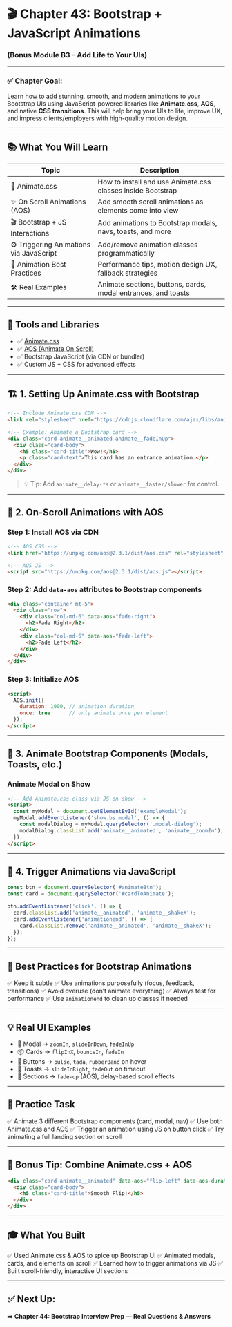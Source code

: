 
# 🎬 Chapter 43: **Bootstrap + JavaScript Animations**

### (Bonus Module B3 – Add Life to Your UIs)

---

### ✅ Chapter Goal:

Learn how to add stunning, smooth, and modern animations to your Bootstrap UIs using JavaScript-powered libraries like **Animate.css**, **AOS**, and native **CSS transitions**. This will help bring your UIs to life, improve UX, and impress clients/employers with high-quality motion design.

---

## 📚 What You Will Learn

| Topic                                   | Description                                                   |
| --------------------------------------- | ------------------------------------------------------------- |
| 🎨 Animate.css                          | How to install and use Animate.css classes inside Bootstrap   |
| ✨ On Scroll Animations (AOS)            | Add smooth scroll animations as elements come into view       |
| 🎬 Bootstrap + JS Interactions          | Add animations to Bootstrap modals, navs, toasts, and more    |
| ⚙️ Triggering Animations via JavaScript | Add/remove animation classes programmatically                 |
| 🧠 Animation Best Practices             | Performance tips, motion design UX, fallback strategies       |
| 🛠️ Real Examples                       | Animate sections, buttons, cards, modal entrances, and toasts |

---

## 🧰 Tools and Libraries

* ✅ [Animate.css](https://animate.style)
* ✅ [AOS (Animate On Scroll)](https://michalsnik.github.io/aos/)
* ✅ Bootstrap JavaScript (via CDN or bundler)
* ✅ Custom JS + CSS for advanced effects

---

## 🏗️ 1. Setting Up Animate.css with Bootstrap

```html
<!-- Include Animate.css CDN -->
<link rel="stylesheet" href="https://cdnjs.cloudflare.com/ajax/libs/animate.css/4.1.1/animate.min.css"/>

<!-- Example: Animate a Bootstrap card -->
<div class="card animate__animated animate__fadeInUp">
  <div class="card-body">
    <h5 class="card-title">Wow!</h5>
    <p class="card-text">This card has an entrance animation.</p>
  </div>
</div>
```

> 💡 Tip: Add `animate__delay-*s` or `animate__faster/slower` for control.

---

## 🔄 2. On-Scroll Animations with AOS

### Step 1: Install AOS via CDN

```html
<!-- AOS CSS -->
<link href="https://unpkg.com/aos@2.3.1/dist/aos.css" rel="stylesheet" />

<!-- AOS JS -->
<script src="https://unpkg.com/aos@2.3.1/dist/aos.js"></script>
```

### Step 2: Add `data-aos` attributes to Bootstrap components

```html
<div class="container mt-5">
  <div class="row">
    <div class="col-md-6" data-aos="fade-right">
      <h2>Fade Right</h2>
    </div>
    <div class="col-md-6" data-aos="fade-left">
      <h2>Fade Left</h2>
    </div>
  </div>
</div>
```

### Step 3: Initialize AOS

```html
<script>
  AOS.init({
    duration: 1000, // animation duration
    once: true      // only animate once per element
  });
</script>
```

---

## 🎥 3. Animate Bootstrap Components (Modals, Toasts, etc.)

### Animate Modal on Show

```html
<!-- Add Animate.css class via JS on show -->
<script>
  const myModal = document.getElementById('exampleModal');
  myModal.addEventListener('show.bs.modal', () => {
    const modalDialog = myModal.querySelector('.modal-dialog');
    modalDialog.classList.add('animate__animated', 'animate__zoomIn');
  });
</script>
```

---

## 🔁 4. Trigger Animations via JavaScript

```js
const btn = document.querySelector('#animateBtn');
const card = document.querySelector('#cardToAnimate');

btn.addEventListener('click', () => {
  card.classList.add('animate__animated', 'animate__shakeX');
  card.addEventListener('animationend', () => {
    card.classList.remove('animate__animated', 'animate__shakeX');
  });
});
```

---

## 🧠 Best Practices for Bootstrap Animations

✅ Keep it subtle
✅ Use animations purposefully (focus, feedback, transitions)
✅ Avoid overuse (don’t animate everything)
✅ Always test for performance
✅ Use `animationend` to clean up classes if needed

---

## 💡 Real UI Examples

* 🧊 Modal → `zoomIn`, `slideInDown`, `fadeInUp`
* 📦 Cards → `flipInX`, `bounceIn`, `fadeIn`
* 🔘 Buttons → `pulse`, `tada`, `rubberBand` on hover
* 📩 Toasts → `slideInRight`, `fadeOut` on timeout
* 📜 Sections → `fade-up` (AOS), delay-based scroll effects

---

## 🧪 Practice Task

✅ Animate 3 different Bootstrap components (card, modal, nav)
✅ Use both Animate.css and AOS
✅ Trigger an animation using JS on button click
✅ Try animating a full landing section on scroll

---

## 🎁 Bonus Tip: Combine Animate.css + AOS

```html
<div class="card animate__animated" data-aos="flip-left" data-aos-duration="1500">
  <div class="card-body">
    <h5 class="card-title">Smooth Flip!</h5>
  </div>
</div>
```

---

## 🎓 What You Built

✅ Used Animate.css & AOS to spice up Bootstrap UI
✅ Animated modals, cards, and elements on scroll
✅ Learned how to trigger animations via JS
✅ Built scroll-friendly, interactive UI sections

---

## ✅ Next Up:

➡️ **Chapter 44: Bootstrap Interview Prep — Real Questions & Answers**
